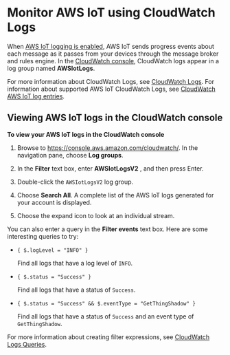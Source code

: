 # Monitor AWS IoT using CloudWatch Logs<a name="cloud-watch-logs"></a>

When [AWS IoT logging is enabled](configure-logging.md), AWS IoT sends progress events about each message as it passes from your devices through the message broker and rules engine\. In the [CloudWatch console](https://console.aws.amazon.com/cloudwatch), CloudWatch logs appear in a log group named **AWSIotLogs**\.

For more information about CloudWatch Logs, see [CloudWatch Logs](https://docs.aws.amazon.com/AmazonCloudWatch/latest/DeveloperGuide/WhatIsCloudWatchLogs.html)\. For information about supported AWS IoT CloudWatch Logs, see [CloudWatch AWS IoT log entries](cwl-format.md)\.

## Viewing AWS IoT logs in the CloudWatch console<a name="viewing-logs"></a>

**To view your AWS IoT logs in the CloudWatch console**

1.  Browse to [https://console\.aws\.amazon\.com/cloudwatch/](https://console.aws.amazon.com/cloudwatch/)\. In the navigation pane, choose **Log groups**\.

1. In the **Filter** text box, enter **AWSIotLogsV2** , and then press Enter\.

1. Double\-click the `AWSIotLogsV2` log group\.

1. Choose **Search All**\. A complete list of the AWS IoT logs generated for your account is displayed\.

1. Choose the expand icon to look at an individual stream\.

You can also enter a query in the **Filter events** text box\. Here are some interesting queries to try:
+ `{ $.logLevel = "INFO" }` 

   Find all logs that have a log level of `INFO`\.
+ `{ $.status = "Success" }` 

   Find all logs that have a status of `Success`\.
+ `{ $.status = "Success" && $.eventType = "GetThingShadow" }`

   Find all logs that have a status of `Success` and an event type of `GetThingShadow`\.

For more information about creating filter expressions, see [CloudWatch Logs Queries](https://docs.aws.amazon.com/AmazonCloudWatch/latest/logs/FilterAndPatternSyntax.html)\.